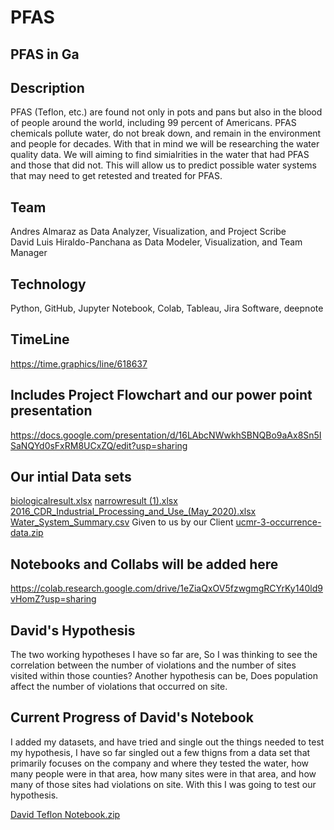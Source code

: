 # PFAS
## PFAS in Ga 
## Description
PFAS (Teflon, etc.) are found not only in pots and pans but also in the blood of people around the world, including 99 percent of Americans. PFAS chemicals pollute water, do not break down, and remain in the environment and people for decades. With that in mind we will be researching the water quality data. We will aiming to find simialrities in the water that had PFAS and those that did not. This will allow us to predict possible water systems that may need to get retested and treated for PFAS.

## Team
Andres Almaraz as Data Analyzer, Visualization, and Project Scribe  
David Luis Hiraldo-Panchana as Data Modeler, Visualization, and Team Manager

## Technology
Python, GitHub, Jupyter Notebook, Colab, Tableau, Jira Software, deepnote 


## TimeLine 
https://time.graphics/line/618637

## Includes Project Flowchart and our power point presentation
https://docs.google.com/presentation/d/16LAbcNWwkhSBNQBo9aAx8Sn5ISaNQYd0sFxRM8UCxZQ/edit?usp=sharing


## Our intial Data sets 
[biologicalresult.xlsx](https://github.com/GGC-DSA/pfas/files/8076303/biologicalresult.xlsx)
[narrowresult (1).xlsx](https://github.com/GGC-DSA/pfas/files/8076304/narrowresult.1.xlsx)
[2016_CDR_Industrial_Processing_and_Use_(May_2020).xlsx](https://github.com/GGC-DSA/pfas/files/8076312/2016_CDR_Industrial_Processing_and_Use_.May_2020.xlsx)
[Water_System_Summary.csv](https://github.com/GGC-DSA/pfas/files/8076308/Water_System_Summary.csv)
Given to us by our Client 
[ucmr-3-occurrence-data.zip](https://github.com/GGC-DSA/pfas/files/8076314/ucmr-3-occurrence-data.zip)

## Notebooks and Collabs will be added here
https://colab.research.google.com/drive/1eZiaQxOV5fzwgmgRCYrKy140ld9vHomZ?usp=sharing


  
## David's Hypothesis
The two working hypotheses I have so far are, So I was thinking to see the correlation between the number of violations and the number of sites visited within those counties? Another hypothesis can be, Does population affect the number of violations that occurred on site.

## Current Progress of David's Notebook
I added my datasets, and have tried and single out the things needed to test my hypothesis, I have so far singled out a few thigns from a data set that primarily focuses on
the company and where they tested the water, how many people were in that area, how many sites were in that area, and how many of those sites had violations 
on site. With this I was going to test our hypothesis.

[David Teflon Notebook.zip](https://github.com/GGC-DSA/pfas/files/8172962/David.Teflon.Notebook.zip)
